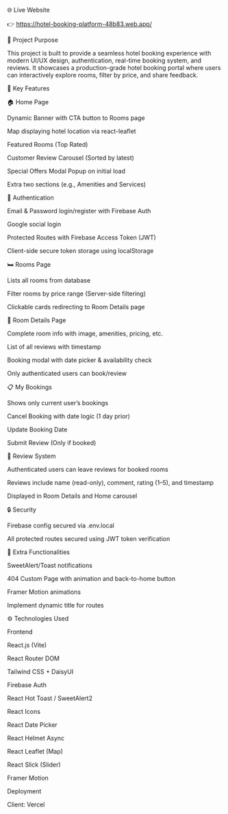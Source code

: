 🌐 Live Website

👉 https://hotel-booking-platform-48b83.web.app/

📌 Project Purpose

This project is built to provide a seamless hotel booking experience with modern UI/UX design, authentication, real-time booking system, and reviews. It showcases a production-grade hotel booking portal where users can interactively explore rooms, filter by price, and share feedback.

🔑 Key Features

🏠 Home Page

Dynamic Banner with CTA button to Rooms page

Map displaying hotel location via react-leaflet

Featured Rooms (Top Rated)

Customer Review Carousel (Sorted by latest)

Special Offers Modal Popup on initial load

Extra two sections (e.g., Amenities and Services)

🔐 Authentication

Email & Password login/register with Firebase Auth

Google social login

Protected Routes with Firebase Access Token (JWT)

Client-side secure token storage using localStorage

🛏️ Rooms Page

Lists all rooms from database

Filter rooms by price range (Server-side filtering)

Clickable cards redirecting to Room Details page

📄 Room Details Page

Complete room info with image, amenities, pricing, etc.

List of all reviews with timestamp

Booking modal with date picker & availability check

Only authenticated users can book/review

📋 My Bookings

Shows only current user’s bookings

Cancel Booking with date logic (1 day prior)

Update Booking Date

Submit Review (Only if booked)

📝 Review System

Authenticated users can leave reviews for booked rooms

Reviews include name (read-only), comment, rating (1–5), and timestamp

Displayed in Room Details and Home carousel

🔒 Security

Firebase config secured via .env.local

All protected routes secured using JWT token verification

🎯 Extra Functionalities

SweetAlert/Toast notifications

404 Custom Page with animation and back-to-home button

Framer Motion animations

Implement dynamic title for routes

⚙️ Technologies Used

Frontend

React.js (Vite)

React Router DOM

Tailwind CSS + DaisyUI

Firebase Auth

React Hot Toast / SweetAlert2

React Icons

React Date Picker

React Helmet Async

React Leaflet (Map)

React Slick (Slider)

Framer Motion

Deployment

Client: Vercel 

